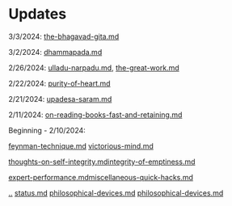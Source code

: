 # Updates

3/3/2024: [the-bhagavad-gita.md](../study-notes/philosophy/indian/hinduism/bhagavad-gita/the-bhagavad-gita.md "mention")

3/2/2024: [dhammapada.md](../study-notes/philosophy/indian/buddhism/early-buddhism/dhammapada.md "mention")

2/26/2024: [ulladu-narpadu.md](../study-notes/philosophy/indian/hinduism/advaita-vedanta/ramana-mahashri/ulladu-narpadu.md "mention"), [the-great-work.md](../study-notes/philosophy/indian/hinduism/bhagavad-gita/the-great-work.md "mention")

2/22/2024: [purity-of-heart.md](../study-notes/philosophy/indian/buddhism/early-buddhism/various-authors/thanissaro-bhikkhu/purity-of-heart.md "mention")

2/21/2024: [upadesa-saram.md](../study-notes/philosophy/indian/hinduism/advaita-vedanta/ramana-mahashri/upadesa-saram.md "mention")

2/11/2024: [on-reading-books-fast-and-retaining.md](../study-notes/skills/learning/on-reading-books-fast-and-retaining.md "mention")

Beginning - 2/10/2024:&#x20;

[feynman-technique.md](../study-notes/skills/learning/feynman-technique.md "mention") [victorious-mind.md](../study-notes/skills/memory/victorious-mind.md "mention")

&#x20;[thoughts-on-self-integrity.md](../study-notes/skills/integrity/thoughts-on-self-integrity.md "mention")[integrity-of-emptiness.md](../study-notes/philosophy/indian/buddhism/early-buddhism/various-authors/thanissaro-bhikkhu/integrity-of-emptiness.md "mention")&#x20;

[expert-performance.md](../study-notes/skills/learning/deliberate-practice/expert-performance.md "mention")[miscellaneous-quick-hacks.md](../study-notes/skills/miscellaneous-quick-hacks.md "mention")

[..](../ "mention") [status.md](../my-books/on-what-to-be/status.md "mention") [philosophical-devices.md](../study-notes/philosophy/general/epistemology/formal-philosophy/probability/philosophical-devices.md "mention") [philosophical-devices.md](../study-notes/philosophy/general/metaphysics/causation/philosophical-devices.md "mention")

